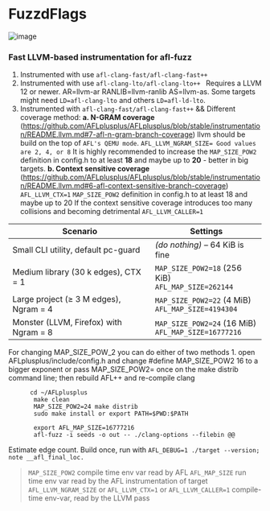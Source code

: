 # FuzzdFlags
![image](https://github.com/user-attachments/assets/6639b6bb-14f8-4140-bb85-064f742d8109)

### Fast LLVM-based instrumentation for afl-fuzz

1. Instrumented with use `afl-clang-fast/afl-clang-fast++` 
2. Instrumented with use `afl-clang-lto/afl-clang-lto++ `
     Requires a LLVM 12 or newer. 
      AR=llvm-ar RANLIB=llvm-ranlib AS=llvm-as. 
     Some targets might need `LD=afl-clang-lto` and others `LD=afl-ld-lto`.
3. Instrumented with `afl-clang-fast/afl-clang-fast++` &&  Different coverage method:
     **a. N-GRAM coverage**
    (https://github.com/AFLplusplus/AFLplusplus/blob/stable/instrumentation/README.llvm.md#7-afl-n-gram-branch-coverage)
    llvm should be build on the top of `AFL's QEMU mode`. 
    `AFL_LLVM_NGRAM_SIZE= Good values are 2, 4, or 8` 
    It is highly recommended to increase the `MAP_SIZE_POW2` definition in config.h to at least **18** and maybe up to **20** - better in big targets.
     **b. Context sensitive coverage** 
     (https://github.com/AFLplusplus/AFLplusplus/blob/stable/instrumentation/README.llvm.md#6-afl-context-sensitive-branch-coverage)
     `AFL_LLVM_CTX=1` 
     `MAP_SIZE_POW2` definition in config.h to at least 18 and maybe up to 20 
     If the context sensitive coverage introduces too many collisions and becoming detrimental 
     `AFL_LLVM_CALLER=1` 

| Scenario                                      | Settings                                                     |
|-----------------------------------------------|--------------------------------------------------------------|
| Small CLI utility, default pc-guard           | *(do nothing)* – 64 KiB is fine                              |
| Medium library (30 k edges), CTX = 1          | `MAP_SIZE_POW2=18` (256 KiB)<br>`AFL_MAP_SIZE=262144`         |
| Large project (≥ 3 M edges), Ngram = 4        | `MAP_SIZE_POW2=22` (4 MiB)<br>`AFL_MAP_SIZE=4194304`          |
| Monster (LLVM, Firefox) with Ngram = 8        | `MAP_SIZE_POW2=24` (16 MiB)<br>`AFL_MAP_SIZE=16777216`        |


For changing MAP_SIZE_POW_2 you can do either of two methods
    1. open AFLplusplus/include/config.h and change #define MAP_SIZE_POW2 16 to a bigger exponent  or pass MAP_SIZE_POW2=<n> once on the make distrib command line; then rebuild AFL++ and re-compile clang 
  
 ```
       cd ~/AFLplusplus
        make clean
        MAP_SIZE_POW2=24 make distrib 
        sudo make install or export PATH=$PWD:$PATH

        export AFL_MAP_SIZE=16777216        
        afl-fuzz -i seeds -o out -- ./clang-options --filebin @@
```
Estimate edge count. 
Build once, run with `AFL_DEBUG=1 ./target --version; note __afl_final_loc.`

> `MAP_SIZE_POW2` compile time env var read by AFL
> `AFL_MAP_SIZE` run time env var read by the AFL instrumentation of target
> `AFL_LLVM_NGRAM_SIZE` or `AFL_LLVM_CTX=1` or `AFL_LLVM_CALLER=1` compile-time env-var, read by the LLVM pass








